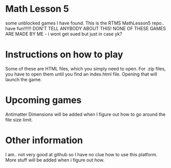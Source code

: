 # Math Lesson 5
some unblocked games I have found.
This is the RTMS MathLesson5 repo.. have fun!!!!!! DON'T TELL ANYBODY ABOUT THIS!
NONE OF THESE GAMES ARE MADE BY ME - i wont get sued but just in case yk?
# Instructions on how to play
Some of these are HTML files, which you simply need to open. For .zip files, you have to open them until you find an index.html file. Opening that will launch the game.
# Upcoming games
Antimatter Dimensions will be added when I figure out how to go around the file size limit.
# Other information
I am.. not very good at github so I have no clue how to use this platform. More stuff will be added when i figure out how.
